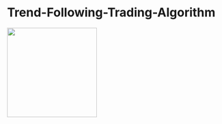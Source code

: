 # Trend-Following-Trading-Algorithm

<img src="https://github.com/ejenkins-001/AIAA-Extracurricular/blob/master/images/backtest.png" height="210">
